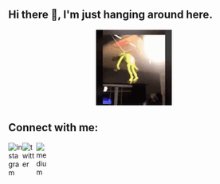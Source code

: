## Hi there 👋, I'm just hanging around here.

<p align="center">
<img src="https://raw.githubusercontent.com/ufukcam/ufukcam/master/tenor.gif" width="30%" height="30%">
  </p>

## Connect with me:

<a href="https://www.instagram.com/ufukcam">
  <img align="left" alt="instagram" width="28px" src="https://cdn3.iconfinder.com/data/icons/picons-social/57/78-instagram-512.png" />
</a>

<a href="https://twitter.com/ufukcam">
  <img align="left"  alt="twitter" width="28px" src ="https://cdn3.iconfinder.com/data/icons/picons-social/57/43-twitter-512.png" />
</a>

<a href="https://medium.com/@ufukcam">
  <img align="left" alt="medium" width="28px" src ="https://cdn.iconscout.com/icon/free/png-512/medium-47-433328.png"/>
</a>
